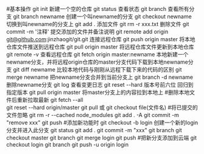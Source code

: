 #基本操作
git init 新建一个空的仓库
git status 查看状态
git branch 查看所有分支
git branch newname 创建一个叫newname的分支
git checkout newname 切换到叫newname的分支上
git add . 添加文件
git rm -r xxx.txt  删除文件
git commit -m '注释' 提交添加的文件并备注说明
git remote add origin git@github.com:jinzhaogit/git.git 连接远程仓库
git push origin master 将本地仓库文件推送到远程仓库
git pull origin master 将远程仓库文件更新到本地仓库
git remote -v  查看远程仓库
git fetch origin master:newname  本地新建一个newname分支，并将远程origin仓库的master分支代码下载到本地newname分支
git diff newname 比较本地代码与刚刚从远程下载下来的代码的区别
git merge newname 把newname分支合并到当前分支上
git branch -d newname  删除newname分支
git log 查看变更日志
git reset --hard 版本号前六位 回归到指定版本
git pull origin master 将master分支上的内容拉到本地上
#删除本地文件后重新拉取最新
git fetch --all   
git reset --hard origin/master 
git pull
或
git checkout file(文件名)
#将已提交的文件忽略
git rm -r --cached node_modules
git add . -A
git commit -m "remove xxx"
git push
#添加新功能时
git checkout -b login 创建一个新的login分支并进入此分支
git status
git add .
git commit -m "xxx"
git branch
git checkout master
git branch
git merge login
git push
#把新分支添加到云端
git checkout login
git branch
git push -u origin login
